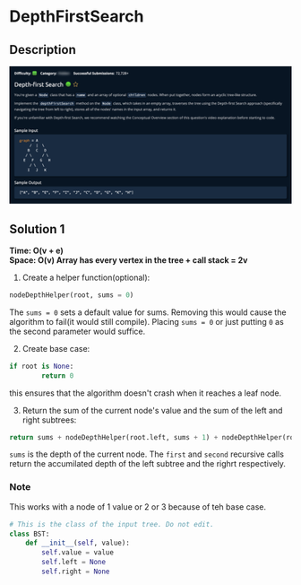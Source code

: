 # DepthFirstSearch

## Description

![description](./desc.png)

## Solution 1

**Time: O(v + e)** <br/>
**Space: O(v) Array has every vertex in the tree + call stack = 2v** <br/>

1. Create a helper function(optional):

```py
nodeDepthHelper(root, sums = 0)
```

The `sums = 0` sets a default value for sums. Removing this would cause the algorithm to fail(it would still compile). Placing `sums = 0` or just putting `0` as the second parameter would suffice.

2. Create base case:

```py
if root is None:
        return 0
```

this ensures that the algorithm doesn't crash when it reaches a leaf node.

3. Return the sum of the current node's value and the sum of the left and right subtrees:

```py
return sums + nodeDepthHelper(root.left, sums + 1) + nodeDepthHelper(root.right, sums + 1)
```

`sums` is the depth of the current node. The `first` and `second` recursive calls return the accumilated depth of the left subtree and the righrt respectively. <br/>

### Note

This works with a node of 1 value or 2 or 3 because of teh base case. <br/>

```py
# This is the class of the input tree. Do not edit.
class BST:
    def __init__(self, value):
        self.value = value
        self.left = None
        self.right = None
```
